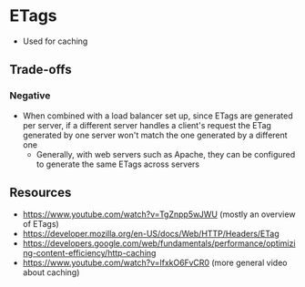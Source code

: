 # ETags

- Used for caching

## Trade-offs

### Negative

- When combined with a load balancer set up, since ETags are generated per server, if a different server handles a client's request the ETag generated by one server won't match the one generated by a different one
  - Generally, with web servers such as Apache, they can be configured to generate the same ETags across servers

## Resources

- https://www.youtube.com/watch?v=TgZnpp5wJWU (mostly an overview of ETags)
- https://developer.mozilla.org/en-US/docs/Web/HTTP/Headers/ETag
- https://developers.google.com/web/fundamentals/performance/optimizing-content-efficiency/http-caching
- https://www.youtube.com/watch?v=lfxkO6FvCR0 (more general video about caching)
